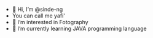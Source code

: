 - 👋 Hi, I’m @sinde-ng
-    You can call me yafi'
- 👀 I’m interested in Fotography
- 🌱 I’m currently learning JAVA programming language

